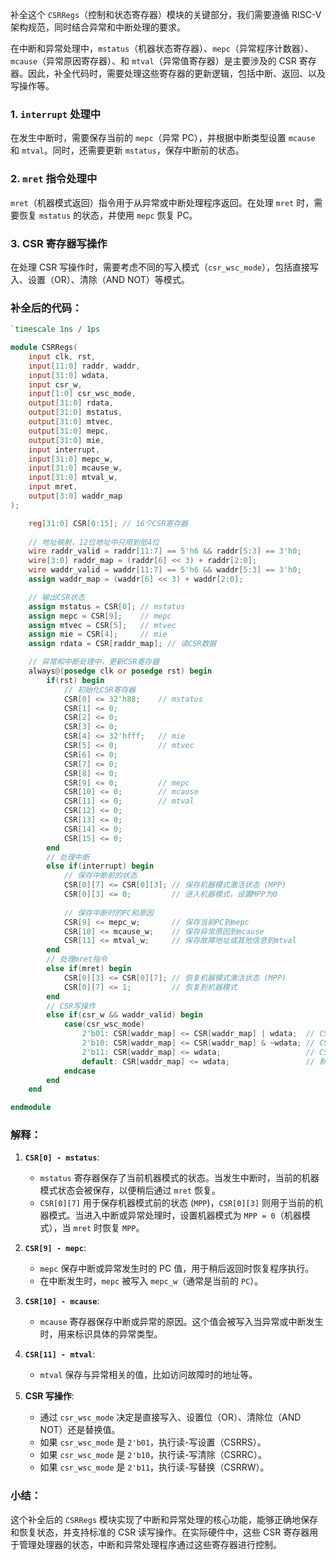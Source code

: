 补全这个 `CSRRegs`（控制和状态寄存器）模块的关键部分，我们需要遵循 RISC-V 架构规范，同时结合异常和中断处理的要求。

在中断和异常处理中，`mstatus`（机器状态寄存器）、`mepc`（异常程序计数器）、`mcause`（异常原因寄存器）、和 `mtval`（异常值寄存器）是主要涉及的 CSR 寄存器。因此，补全代码时，需要处理这些寄存器的更新逻辑，包括中断、返回、以及写操作等。

### 1. **`interrupt` 处理中**
在发生中断时，需要保存当前的 `mepc`（异常 PC），并根据中断类型设置 `mcause` 和 `mtval`。同时，还需要更新 `mstatus`，保存中断前的状态。

### 2. **`mret` 指令处理中**
`mret`（机器模式返回）指令用于从异常或中断处理程序返回。在处理 `mret` 时，需要恢复 `mstatus` 的状态，并使用 `mepc` 恢复 PC。

### 3. **CSR 寄存器写操作**
在处理 CSR 写操作时，需要考虑不同的写入模式（`csr_wsc_mode`），包括直接写入、设置（OR）、清除（AND NOT）等模式。

### 补全后的代码：
```verilog
`timescale 1ns / 1ps

module CSRRegs(
    input clk, rst,
    input[11:0] raddr, waddr,
    input[31:0] wdata,
    input csr_w,
    input[1:0] csr_wsc_mode,
    output[31:0] rdata,
    output[31:0] mstatus,
    output[31:0] mtvec,
    output[31:0] mepc,
    output[31:0] mie,
    input interrupt,
    input[31:0] mepc_w,
    input[31:0] mcause_w,
    input[31:0] mtval_w,
    input mret,
    output[3:0] waddr_map
);

    reg[31:0] CSR[0:15]; // 16个CSR寄存器
    
    // 地址映射，12位地址中只用到低4位
    wire raddr_valid = raddr[11:7] == 5'h6 && raddr[5:3] == 3'h0;
    wire[3:0] raddr_map = (raddr[6] << 3) + raddr[2:0];
    wire waddr_valid = waddr[11:7] == 5'h6 && waddr[5:3] == 3'h0;
    assign waddr_map = (waddr[6] << 3) + waddr[2:0];

    // 输出CSR状态
    assign mstatus = CSR[0]; // mstatus
    assign mepc = CSR[9];    // mepc
    assign mtvec = CSR[5];   // mtvec
    assign mie = CSR[4];     // mie
    assign rdata = CSR[raddr_map]; // 读CSR数据

    // 异常和中断处理中，更新CSR寄存器
    always@(posedge clk or posedge rst) begin
        if(rst) begin
            // 初始化CSR寄存器
            CSR[0] <= 32'h88;    // mstatus
            CSR[1] <= 0;
            CSR[2] <= 0;
            CSR[3] <= 0;
            CSR[4] <= 32'hfff;   // mie
            CSR[5] <= 0;         // mtvec
            CSR[6] <= 0;
            CSR[7] <= 0;
            CSR[8] <= 0;
            CSR[9] <= 0;         // mepc
            CSR[10] <= 0;        // mcause
            CSR[11] <= 0;        // mtval
            CSR[12] <= 0;
            CSR[13] <= 0;
            CSR[14] <= 0;
            CSR[15] <= 0;
        end
        // 处理中断
        else if(interrupt) begin
            // 保存中断前的状态
            CSR[0][7] <= CSR[0][3]; // 保存机器模式激活状态 (MPP)
            CSR[0][3] <= 0;         // 进入机器模式，设置MPP为0
            
            // 保存中断时的PC和原因
            CSR[9] <= mepc_w;       // 保存当前PC到mepc
            CSR[10] <= mcause_w;    // 保存异常原因到mcause
            CSR[11] <= mtval_w;     // 保存故障地址或其他信息到mtval
        end
        // 处理mret指令
        else if(mret) begin
            CSR[0][3] <= CSR[0][7]; // 恢复机器模式激活状态 (MPP)
            CSR[0][7] <= 1;         // 恢复到机器模式
        end
        // CSR写操作
        else if(csr_w && waddr_valid) begin
            case(csr_wsc_mode)
                2'b01: CSR[waddr_map] <= CSR[waddr_map] | wdata;  // CSRRS（读-写设置）
                2'b10: CSR[waddr_map] <= CSR[waddr_map] & ~wdata; // CSRRC（读-写清除）
                2'b11: CSR[waddr_map] <= wdata;                   // CSRRW（读-写替换）
                default: CSR[waddr_map] <= wdata;                 // 默认直接写入
            endcase
        end
    end

endmodule
```

### 解释：
1. **`CSR[0] - mstatus`**:
   - `mstatus` 寄存器保存了当前机器模式的状态。当发生中断时，当前的机器模式状态会被保存，以便稍后通过 `mret` 恢复。
   - `CSR[0][7]` 用于保存机器模式前的状态 (`MPP`)，`CSR[0][3]` 则用于当前的机器模式。当进入中断或异常处理时，设置机器模式为 `MPP = 0`（机器模式），当 `mret` 时恢复 `MPP`。

2. **`CSR[9] - mepc`**:
   - `mepc` 保存中断或异常发生时的 PC 值，用于稍后返回时恢复程序执行。
   - 在中断发生时，`mepc` 被写入 `mepc_w`（通常是当前的 `PC`）。

3. **`CSR[10] - mcause`**:
   - `mcause` 寄存器保存中断或异常的原因。这个值会被写入当异常或中断发生时，用来标识具体的异常类型。

4. **`CSR[11] - mtval`**:
   - `mtval` 保存与异常相关的值，比如访问故障时的地址等。

5. **CSR 写操作**:
   - 通过 `csr_wsc_mode` 决定是直接写入、设置位（OR）、清除位（AND NOT）还是替换值。
   - 如果 `csr_wsc_mode` 是 `2'b01`，执行读-写设置（CSRRS）。
   - 如果 `csr_wsc_mode` 是 `2'b10`，执行读-写清除（CSRRC）。
   - 如果 `csr_wsc_mode` 是 `2'b11`，执行读-写替换（CSRRW）。

### 小结：
这个补全后的 `CSRRegs` 模块实现了中断和异常处理的核心功能，能够正确地保存和恢复状态，并支持标准的 CSR 读写操作。在实际硬件中，这些 CSR 寄存器用于管理处理器的状态，中断和异常处理程序通过这些寄存器进行控制。